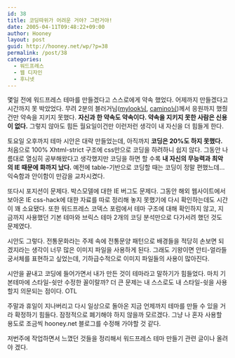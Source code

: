 ```yaml
---
id: 38
title: 코딩따위가 어려운 거야? 그런거야!
date: 2005-04-11T09:48:22+09:00
author: Hooney
layout: post
guid: http://hooney.net/wp/?p=38
permalink: /post/38
categories:
  - 워드프레스
  - 웹 디자인
  - 후니넷
---
```

몇일 전에 워드프레스 테마를 만들겠다고 스스로에게 약속 했었다. 어제까지 만들겠다고 시간까지 못 박았었다. 무려 2분의 블러거님([mylook님](http://mylook.org/), [camino님](http://iqqi.info/index.php))께서 응원까지 했줬건만 약속을 지키지 못했다. **자신과 한 약속도 약속이다. 약속을 지키지 못한 사람은 신용이 없다.** 그렇지 않아도 힘든 월요일이건만 이런저런 생각이 내 자신을 더 힘들게 한다. 

토요일 오후까지 테마 시안은 대략 만들었는데, 아직까지 **코딩은 20%도 하지 못했다.** 처음으로 100% Xhtml-strict 구조에 css만으로 코딩을 하려하니 쉽지 않다. 그동안 나름대로 열심히 공부해왔다고 생각했지만 코딩을 하면 할 수록 **내 자신의 무능력과 최악의 IE 때문에 화까지 났다.** 예전에 table-기반으로 코딩할 때는 코딩이 정말 편했느데&#8230; 익숙함과 안이함이 만감을 교차시켰다.

또다시 포지션이 문제다. 박스모델에 대한 IE 버그도 문제다. 그동안 해외 웹사이트에서 보아온 IE css-hack에 대한 자료를 따로 정리해 놓지 못했기에 다시 확인하는데도 시간이 꽤 소요됐다. 또한 워드프레스 코덱스 포럼에서 테마 구조에 대해 확인하지 않고, 지금까지 사용했던 기본 테마와 브릭스 테마 2개의 코딩 분석만으로 다가서려 했던 것도 문제였다.

시안도 그렇다. 전통문화라는 주제 속에 전통문양 패턴으로 배경들을 적당히 손보면 되겠지라는 생각이 너무 많은 이미지 파일을 사용하게 된다. 그래도 기왕이면 안티-얼라들 궁서체를 표현하고 싶었는데, 기하급수적으로 이미지 파일들의 사용이 많아진다.

시안을 끝내고 코딩에 들어가면서 내가 만든 것이 테마라고 말하기가 힘들었다. 마치 기본테마에 스타일-쉿만 수정한 꼴이랄까? 더 큰 문제는 내 스스로도 내 스타일-쉿을 사용할지 의문되는 점이다. OTL

주말과 휴일이 지나버리고 다시 일상으로 돌아온 지금 언제까지 테마를 만들 수 있을 거라 확정하기 힘들다. 잠정적으로 폐기해야 하지 않을까 모르겠다. 그냥 나 혼자 사용할 용도로 조금씩 hooney.net 블로그를 수정해 가야할 것 같다. 

저번주에 작업하면서 느꼈던 것들을 정리해서 워드프레스 테마 만들기 관련 글이나 올려야 겠다.